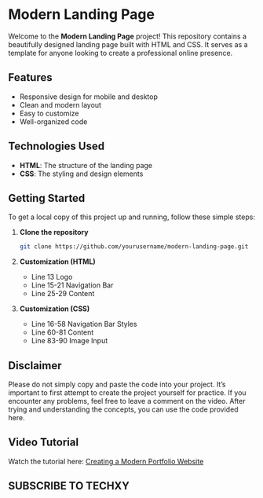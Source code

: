# Modern Landing Page

Welcome to the **Modern Landing Page** project! This repository contains a beautifully designed landing page built with HTML and CSS. It serves as a template for anyone looking to create a professional online presence.
## Features
- Responsive design for mobile and desktop
- Clean and modern layout
- Easy to customize
- Well-organized code

## Technologies Used
- **HTML**: The structure of the landing page
- **CSS**: The styling and design elements

## Getting Started

To get a local copy of this project up and running, follow these simple steps:
1. **Clone the repository**
   ```bash
   git clone https://github.com/yourusername/modern-landing-page.git
   
3. **Customization (HTML)**
   - Line 13 Logo
   - Line 15-21 Navigation Bar
   - Line 25-29 Content

4. **Customization (CSS)**
   - Line 16-58 Navigation Bar Styles
   - Line 60-81 Content
   - Line 83-90 Image Input
## Disclaimer

Please do not simply copy and paste the code into your project. It’s important to first attempt to create the project yourself for practice. If you encounter any problems, feel free to leave a comment on the video. After trying and understanding the concepts, you can use the code provided here.

## Video Tutorial

Watch the tutorial here: [Creating a Modern Portfolio Website](https://youtu.be/x7S_7gezsAo?si=J7yQ5gfs3w3wq-Fj)
 

## SUBSCRIBE TO TECHXY  
